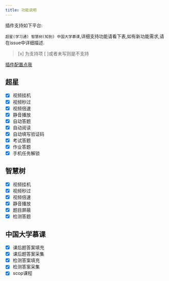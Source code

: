 ```yaml
---
title: 功能说明
---
```


插件支持如下平台:

`超星(学习通) 智慧树(知到) 中国大学慕课`,详细支持功能请看下表,如有新功能需求,请在issue中详细描述.

> [x] 为支持项 [ ]或者未写则是不支持

[插件配置点我](/1-UserGuide/1-4-config.md)

## 超星

* [x] 视频挂机
* [x] 视频秒过
* [x] 视频倍速
* [x] 静音播放
* [x] 自动答题
* [x] 自动阅读
* [x] 自动填写验证码
* [x] 考试答题
* [x] 作业答题
* [x] 手机任务解锁

## 智慧树
* [x] 视频挂机
* [x] 视频秒过
* [x] 视频倍速
* [x] 静音播放
* [x] 题目屏蔽
* [x] 检测答题

## 中国大学慕课

* [x] 课后题答案填充
* [x] 课后题答案采集
* [x] 检测答案填充
* [x] 检测答案采集
* [x] scop课程
